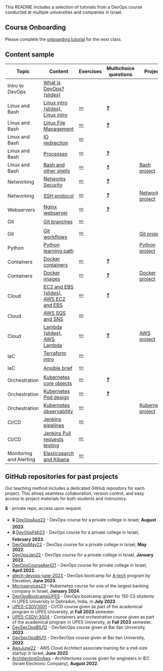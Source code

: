 This README includes a selection of tutorials from a DevOps course conducted at multiple universities and companies in Israel.

## Course Onboarding

Please complete the [onboarding tutorial](tutorials/onboarding.md) for the next class.

## Content sample

| Topic                   | Content                                                                                                                              | Exercises                                                                  | Multichoice questions                                                                        | Project                                                              |  
|-------------------------|--------------------------------------------------------------------------------------------------------------------------------------|----------------------------------------------------------------------------|----------------------------------------------------------------------------------------------|----------------------------------------------------------------------|
| Intro to DevOps         | [What is DevOps? (slides)](https://alonitac.github.io/DevOpsAug23/slides/whatisdevops.html)	                                         |                                                                            |                                                                                              |                                                                      |
| Linux and Bash          | [Linux intro (slides)](https://alonitac.github.io/DevOpsAug23/slides/linux_intro.html), [Linux intro](tutorials/linux_intro.md)      | [:pencil2:](tutorials/linux_intro.md#exercises)                            | [❓](https://alonitac.github.io/DevOpsAug23/multichoice-questions/linux_intro.html)           |                                                                      |                                                                      |  
| Linux and Bash          | [Linux File Management](tutorials/linux_file_management.md)                                                                          | [:pencil2:](tutorials/linux_file_management.md#exercises)                  | [❓](https://alonitac.github.io/DevOpsAug23/multichoice-questions/linux_file_management.html) |                                                                      |  
| Linux and Bash          | [IO redirection](tutorials/linux_io_redirection.md)                                                                                  | [:pencil2:](tutorials/linux_io_redirection.md#exercises)                   |                                                                                              |                                                                      |  
| Linux and Bash          | [Processes](tutorials/linux_processes.md)                                                                                            | [:pencil2:](tutorials/linux_processes.md#exercises)                        | [❓](https://alonitac.github.io/DevOpsAug23/multichoice-questions/linux_processes.html)       |                                                                      |  
| Linux and Bash          | [Bash and other shells](tutorials/bash_shells.md)                                                                                    | [:pencil2:](tutorials/bash_shells.md#exercises)                            | [❓](https://alonitac.github.io/DevOpsAug23/multichoice-questions/bash_shells.html)           | [Bash project](bash_project)                                         |  
| Networking              | [Networks Security](tutorials/networking_security.md)                                                                                | [:pencil2:](tutorials/networking_security.md#exercises)                    | [❓](https://alonitac.github.io/DevOpsAug23/multichoice-questions/networking_security.html)   |                                                                      |  
| Networking              | [SSH protocol](tutorials/networking_ssh.md)                                                                                          | [:pencil2:](tutorials/networking_ssh.md#exercises)                         | [❓](https://alonitac.github.io/DevOpsAug23/multichoice-questions/networking_ssh.html)        | [Networking project](networking_project)                             |  
| Webservers              | [Nginx webserver](tutorials/webservers_nginx.md)                                                                                     | [:pencil2:](tutorials/webservers_nginx.md#exercises)                       | [❓](https://alonitac.github.io/DevOpsAug23/multichoice-questions/webservers_nginx.html)      |                                                                      |  
| Git                     | [Git branches](tutorials/git_branches.md)                                                                                            | [:pencil2:](tutorials/git_branches.md#exercises)                           |                                                                                              |                                                                      |  
| Git                     | [Git workflows](tutorials/git_workflows.md)                                                                                          | [:pencil2:](tutorials/git_workflows.md#exercises)                          |                                                                                              | [Git project](https://github.com/alonitac/GitProject)                |  
| Python                  | [Python learning path](tutorials/python_learning_path.md)                                                                            |                                                                            |                                                                                              | [Python project](https://github.com/alonitac/ImageProcessingService) |  
| Containers              | [Docker containers](tutorials/docker_containers.md)                                                                                  | [:pencil2:](tutorials/docker_containers.md#exercises)                      | [❓](https://alonitac.github.io/DevOpsFeb23/multi-choice-questions/docker_containers.html)    |                                                                      |  
| Containers              | [Docker images](tutorials/docker_images.md)                                                                                          | [:pencil2:](tutorials/docker_images.md#exercises)                          | [❓](https://alonitac.github.io/DevOpsFeb23/multi-choice-questions/docker_images.html)        | [Docker project](docker_project)                                     |  
| Cloud                   | [EC2 and EBS (slides)](https://alonitac.github.io/DevOpsFeb23/slides/aws_ec2_ebs.html),  [AWS EC2 and EBS](tutorials/aws_ec2_ebs.md) | [:pencil2:](tutorials/aws_ec2_ebs#exercises)                               | [❓](https://alonitac.github.io/DevOpsFeb23/multi-choice-questions/aws_ec2_ebs.html)          |                                                                      |
| Cloud                   | [AWS SQS and SNS](tutorials/aws_sqs_sns.md)                                                                                          | [:pencil2:](tutorials/aws_sqs_sns.md#exercises)                            |                                                                                              |                                                                      |  
| Cloud                   | [Lambda (slides)](https://alonitac.github.io/DevOpsFeb23/slides/aws_lambda.html), [AWS Lambda](tutorials/aws_lambda.md)              | [:pencil2:](tutorials/aws_lambda.md#exercises)                             | [❓](https://alonitac.github.io/DevOpsFeb23/multi-choice-questions/aws_lambda.html)           | [AWS project](aws_project)                                           |  
| IaC                     | [Terraform intro](tutorials/IaC_terraform.md)                                                                                        | [:pencil2:](tutorials/IaC_terraform.md#exercises)                          |                                                                                              |                                                                      |  
| IaC                     | [Ansible brief](tutorials/IaC_ansible.md)                                                                                            | [:pencil2:](tutorials/IaC_ansible.md#exercises)                            |                                                                                              |                                                                      |  
| Orchestration           | [Kubernetes core objects](tutorials/k8s_core_objects.md)                                                                             | [:pencil2:](tutorials/k8s_core_objects.md#exercises)                       | [❓](https://alonitac.github.io/DevOpsFeb23/multi-choice-questions/k8s_core_objects.html)     |                                                                      |  
| Orchestration           | [Kubernetes Pod design](tutorials/k8s_pod_design.md)                                                                                 | [:pencil2:](tutorials/k8s_pod_design.md#exercises)                         | [❓](https://alonitac.github.io/DevOpsFeb23/multi-choice-questions/k8s_pod_deep_dive.html)    |                                                                      |  
| Orchestration           | [Kubernetes observability](tutorials/k8s_observability.md)                                                                           | [:pencil2:](tutorials/k8s_observability.md#exercises)                      |                                                                                              | [Kubernetes project](k8s_project)                                    |  
| CI/CD                   | [Jenkins pipelines](tutorials/jenkins_pipelines.md)                                                                                  | [:pencil2:](tutorials/jenkins_pipelines.md#exercises)                      |                                                                                              |                                                                      |  
| CI/CD                   | [Jenkins Pull requests testing](tutorials/jenkins_pr_testing.md)                                                                     | [:pencil2:](tutorials/jenkins_pr_testing.md#exercises)                     |                                                                                              |                                                                      |  
| Monitoring and Alerting | [Elasticsearch and Kibana](tutorials/monitoring_and_alerting_elastic_kibana.md)                                                      | [:pencil2:](tutorials/monitoring_and_alerting_elastic_kibana.md#exercises) |                                                                                              |                                                                      |  
    

## GitHub repositories for past projects

Our teaching method includes a dedicated GitHub repository for each project. This allows seamless collaboration, version control, and easy access to project materials for both students and instructors.

🔒 - private repo, access upon request.

- 🔒 [DevOpsAug23](https://github.com/alonitac/DevOpsAug23) - DevOps course for a private college in Israel, **August 2023**.
- 🔒 [DevOpsFeb23](https://github.com/alonitac/DevOpsFeb23) - DevOps course for a private college in Israel, **February 2023**.
- [DevOpsMay22](https://github.com/alonitac/DevOpsMay22) - DevOps course for a private college in Israel, **May 2022**.
- [DevOpsJan22](https://github.com/alonitac/DevOpsJan22) - DevOps course for a private college in Israel, **January 2022**.
- [DevOpsCourseApril21](https://github.com/alonitac/DevOpsCourseApril21) - DevOps course for private college in Israel, **April 2022**.
- [atech-devops-june-2023](https://github.com/alonitac/atech-devops-june-2023) - DevOps bootcamp for [A-tech](https://atech.org.il) program by Elevation, **June 2023**.
- [Microservices23](https://github.com/alonitac/Microservices23) - Kubernetes course for one of the largest banking company in Israel, **January 2024**.
- [DevOpsBootcampUPES](https://github.com/alonitac/DevOpsBootcampUPES) - DevOps bootcamp given for 150 CS students in UPES University in Dehradun, India, in **July 2023**. 
- [UPES-CSDV3001](https://github.com/alonitac/UPES-CSDV3001) - CI/CD course given as part of the academical program in UPES University, at **Fall 2023** semester.
- [UPES-CSDV-3004](https://github.com/alonitac/UPES-CSDV-3004) - Containers and orchestration course given as part of the academical program in UPES University, at **Fall 2023** semester.
- [DevSecOpsBIU12](https://github.com/alonitac/DevSecOpsBIU12) - DevSecOps course given at Bar Ilan University, **2023**.
- [DevSecOpsBIU11](https://github.com/alonitac/DevSecOpsBIU11) - DevSecOps course given at Bar Ilan University, **2022**.
- [AwsJune22](https://github.com/alonitac/AwsJune22) - AWS Cloud Architect associate training for a mid-size startup in Israel, **June 2022**.
- [ArchitectingOnAws](https://github.com/alonitac/ArchitectingOnAws) - Architectures course given for engineers in IEC (Israel Electronic Company), **August 2022**.
